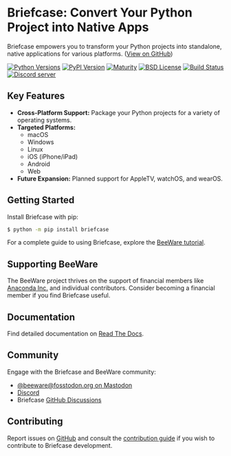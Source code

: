 # Briefcase: Convert Your Python Project into Native Apps

Briefcase empowers you to transform your Python projects into standalone, native applications for various platforms. ([View on GitHub](https://github.com/beeware/briefcase))

[![Python Versions](https://img.shields.io/pypi/pyversions/briefcase.svg)](https://pypi.python.org/pypi/briefcase)
[![PyPI Version](https://img.shields.io/pypi/v/briefcase.svg)](https://pypi.python.org/pypi/briefcase)
[![Maturity](https://img.shields.io/pypi/status/briefcase.svg)](https://pypi.python.org/pypi/briefcase)
[![BSD License](https://img.shields.io/pypi/l/briefcase.svg)](https://github.com/beeware/briefcase/blob/main/LICENSE)
[![Build Status](https://github.com/beeware/briefcase/workflows/CI/badge.svg?branch=main)](https://github.com/beeware/briefcase/actions)
[![Discord server](https://img.shields.io/discord/836455665257021440?label=Discord%20Chat&logo=discord&style=plastic)](https://beeware.org/bee/chat/)

## Key Features

*   **Cross-Platform Support:** Package your Python projects for a variety of operating systems.
*   **Targeted Platforms:**
    *   macOS
    *   Windows
    *   Linux
    *   iOS (iPhone/iPad)
    *   Android
    *   Web
*   **Future Expansion:** Planned support for AppleTV, watchOS, and wearOS.

## Getting Started

Install Briefcase with pip:

```bash
$ python -m pip install briefcase
```

For a complete guide to using Briefcase, explore the [BeeWare tutorial](https://docs.beeware.org).

## Supporting BeeWare

The BeeWare project thrives on the support of financial members like [Anaconda Inc.](https://anaconda.com/) and individual contributors. Consider becoming a financial member if you find Briefcase useful.

## Documentation

Find detailed documentation on [Read The Docs](https://briefcase.readthedocs.io).

## Community

Engage with the Briefcase and BeeWare community:

*   [@beeware@fosstodon.org on Mastodon](https://fosstodon.org/@beeware)
*   [Discord](https://beeware.org/bee/chat/)
*   Briefcase [GitHub Discussions](https://github.com/beeware/briefcase/discussions)

## Contributing

Report issues on [GitHub](https://github.com/beeware/briefcase/issues) and consult the [contribution guide](https://briefcase.readthedocs.io/en/latest/how_to/contribute/index.html) if you wish to contribute to Briefcase development.